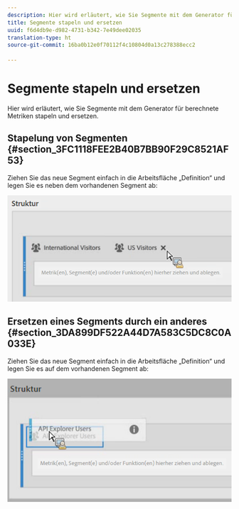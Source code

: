 ```yaml
---
description: Hier wird erläutert, wie Sie Segmente mit dem Generator für berechnete Metriken stapeln und ersetzen.
title: Segmente stapeln und ersetzen
uuid: f6d4db9e-d982-4731-b342-7e49dee02035
translation-type: ht
source-git-commit: 16ba0b12e0f70112f4c10804d0a13c278388ecc2

---
```



# Segmente stapeln und ersetzen

Hier wird erläutert, wie Sie Segmente mit dem Generator für berechnete Metriken stapeln und ersetzen.

## Stapelung von Segmenten {#section_3FC1118FEE2B40B7BB90F29C8521AF53}

Ziehen Sie das neue Segment einfach in die Arbeitsfläche „Definition“ und legen Sie es neben dem vorhandenen Segment ab:

![](assets/cm_stack_seg.png)

## Ersetzen eines Segments durch ein anderes {#section_3DA899DF522A44D7A583C5DC8C0A033E}

Ziehen Sie das neue Segment einfach in die Arbeitsfläche „Definition“ und legen Sie es auf dem vorhandenen Segment ab:

![](assets/cm_replace_seg.png)

